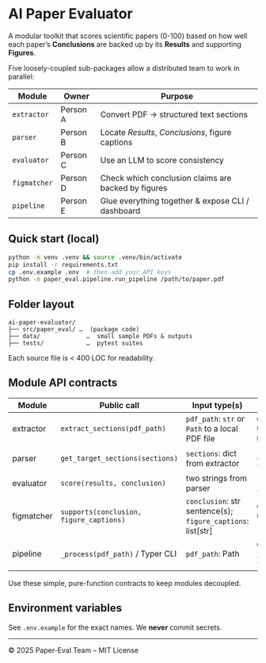 # AI Paper Evaluator

A modular toolkit that scores scientific papers (0-100) based on how well each paper’s **Conclusions** are backed up by its **Results** and supporting **Figures**.

Five loosely-coupled sub-packages allow a distributed team to work in parallel:

| Module | Owner | Purpose |
| ------ | ----- | ------- |
| `extractor` | Person A | Convert PDF → structured text sections |
| `parser` | Person B | Locate *Results*, *Conclusions*, figure captions |
| `evaluator` | Person C | Use an LLM to score consistency |
| `figmatcher` | Person D | Check which conclusion claims are backed by figures |
| `pipeline` | Person E | Glue everything together & expose CLI / dashboard |

## Quick start (local)
```bash
python -m venv .venv && source .venv/bin/activate
pip install -r requirements.txt
cp .env.example .env  # then add your API keys
python -m paper_eval.pipeline.run_pipeline /path/to/paper.pdf
```

## Folder layout
```
ai-paper-evaluator/
├── src/paper_eval/ …  (package code)
├── data/             …  small sample PDFs & outputs
├── tests/            …  pytest suites
```

Each source file is < 400 LOC for readability.

## Module API contracts

| Module | Public call | Input type(s) | Output |
| ------ | ----------- | ------------- | ------ |
| extractor | `extract_sections(pdf_path)` | `pdf_path`: `str` or `Path` to a local PDF file | `dict[str, str]` mapping section name → raw text |
| parser | `get_target_sections(sections)` | `sections`: dict from extractor | `(results:str, conclusion:str, fig_caps:list[str])` |
| evaluator | `score(results, conclusion)` | two strings from parser | `(score:int, justification:str)` |
| figmatcher | `supports(conclusion, figure_captions)` | `conclusion`: str sentence(s); `figure_captions`: list[str] | `dict[str,bool]` mapping each claim → support flag |
| pipeline | `_process(pdf_path)` / Typer CLI | `pdf_path`: Path | dict with keys `score`, `justification`, `fig_support`, `pdf` |

Use these simple, pure-function contracts to keep modules decoupled.

## Environment variables
See `.env.example` for the exact names.  We **never** commit secrets.

---
© 2025 Paper-Eval Team – MIT License
